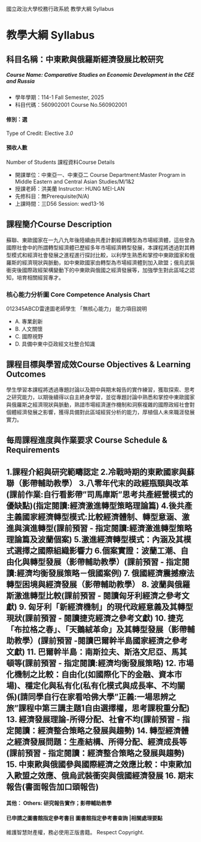 國立政治大學校務行政系統 教學大綱 Syllabus
# 教學大綱 Syllabus
##  科目名稱：中東歐與俄羅斯經濟發展比較研究
#####  Course Name: Comparative Studies on Economic Development in the CEE and Russia
  * 學年學期：114-1 Fall Semester, 2025 
  * 科目代碼：560902001 Course No.560902001
#### 修別：選
Type of Credit: Elective 
_3.0_
#### 預收人數
Number of Students
課程資料Course Details
  * 開課單位：中東亞一、中東亞二 Course Department:Master Program in Middle Eastern and Central Asian Studies/M/1&2 
  * 授課老師：洪美蘭 Instructor: HUNG MEI-LAN 
  * 先修科目：無Prerequisite(N/A)
  * 上課時間：三D56 Session: wed13-16
##  課程簡介Course Description
蘇聯、東歐國家在一九八九年後陸續由共產計劃經濟轉型為市場經濟體，這些曾為國際社會中的所謂轉型經濟體已歷經多年市場經濟轉型發展，本課程將透過對其轉型模式和經濟社會發展之進程進行探討比較，以利學生熟悉和掌控中東歐國家和俄羅斯的經濟現狀與脈動，如中東歐國家由轉型為市場經濟體到加入歐盟；俄烏武裝衝突後國際政經架構變動下的中東歐與俄國之經濟發展等，加強學生對此區域之認知，培育相關經貿專才。
###  核心能力分析圖 Core Competence Analysis Chart
012345ABCD雷達圖老師學生
「無核心能力」 
能力項目說明
  * A. 專業創新
  * B. 人文關懷
  * C. 國際視野
  * D. 具備中東中亞政經文社整合知識
##  課程目標與學習成效Course Objectives & Learning Outcomes 
學生學習本課程將透過專題討論以及期中與期末報告的實作練習，獲取探索、思考之研究能力，以期後續得以自主終身學習，並從專題討論中熟悉和掌控中東歐國家與俄羅斯之經濟現狀與脈動，熟諳市場經濟運作機制和洞察複雜的國際政經社會對個體經濟發展之影響，獲得具備對此區域經貿分析的能力，厚植個人未來職涯發展實力。
##  每周課程進度與作業要求 Course Schedule & Requirements
1.課程介紹與研究範疇認定 2.冷戰時期的東歐國家與蘇聯（影帶輔助教學） 3.八零年代末的政經瓶頸與改革(課前作業:自行看影帶”司馬庫斯”思考共產經營模式的優缺點)(指定閱讀:經濟激進轉型策略理論篇) 4.後共產主義國家經濟轉型模式:比較經濟體制、轉型意涵、激進與演進轉型(課前預習 - 指定閱讀:經濟激進轉型策略理論篇及波蘭個案) 5.激進經濟轉型模式：內涵及其模式選擇之國際組織影響力 6.個案實證：波蘭工潮、自由化與轉型發展（影帶輔助教學）(課前預習 - 指定閱讀:經濟均衡發展策略－俄國案例) 7. 俄國經濟震撼療法轉型困境與經濟發展（影帶輔助教學） 8. 波蘭與俄羅斯激進轉型比較(課前預習 - 閱讀匈牙利經濟之參考文獻) 9. 匈牙利「新經濟機制」的現代政經意義及其轉型現狀(課前預習 - 閱讀捷克經濟之參考文獻) 10. 捷克「布拉格之春」、「天鵝絨革命」及其轉型發展（影帶輔助教學）(課前預習 -閱讀巴爾幹半島國家經濟之參考文獻) 11. 巴爾幹半島：南斯拉夫、斯洛文尼亞、馬其頓等(課前預習 - 指定閱讀:經濟均衡發展策略) 12. 市場化機制之比較：自由化(如國際化下的金融、資本市場)、穩定化與私有化(私有化模式與成長率、不均關係)(請同學自行在家看哈佛大學”正義:一場思辨之旅”課程中第三講主題1自由選擇權，思考課稅重分配) 13. 經濟發展理論-所得分配、社會不均(課前預習 - 指定閱讀：經濟整合策略之發展與趨勢) 14. 轉型經濟體之經濟發展問題：生產結構、所得分配、經濟成長等(課前預習 - 指定閱讀：經濟整合策略之發展與趨勢) 15. 中東歐與俄國參與國際經濟之效應比較：中東歐加入歐盟之效應、俄烏武裝衝突與俄國經濟發展 16. 期末報告(書面報告加口頭報告)  
---  
####  其他： Others: 研究報告實作；影帶輔助教學 
####  已申請之圖書館指定參考書目  圖書館指定參考書查詢 |相關處理要點
維護智慧財產權，務必使用正版書籍。 Respect Copyright.